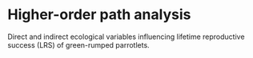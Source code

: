 # Higher-order path analysis

Direct and indirect ecological variables influencing lifetime reproductive success (LRS) of green-rumped parrotlets. 
